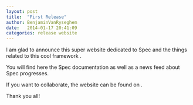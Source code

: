 ```yaml
---
layout: post
title:  "First Release"
author: BenjaminVanRyseghem
date:   2014-01-17 20:41:09
categories: release website
---
```


I am glad to announce this super website dedicated to Spec and the things related to this cool framework <i class="fa fa-smile-o"></i>.

You will find here the Spec documentation as well as a news feed about Spec progresses.

If you want to collaborate, the website can be found on <a href="https://github.com/SpecForPharo/website"><i class="fa fa-github"></i></a>.

Thank you all!